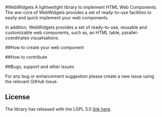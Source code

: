#WebWidgets
A lightweitght library to implement HTML Web Components. 
The ww-core of WebWidgets provides a set of ready-to-use facilities 
to easily and quick implement your web components. 

In addition, WebWidgets provides a set of ready-to-use, reusable and customizable 
    web components, such as, an HTML table, parallel-coordinates visualisations.
    
##How to create your web component
   
##How to contribute
   
##Bugs, support and other issues
   
   For any bug or enhancement suggestion please create a new issue using the relevant GitHub Issue.
   
## License 
   
The library has released with the LGPL 3.0 [link here](https://github.com/webwidgets/ww-parallel-coordinates/blob/master/LICENSE).
